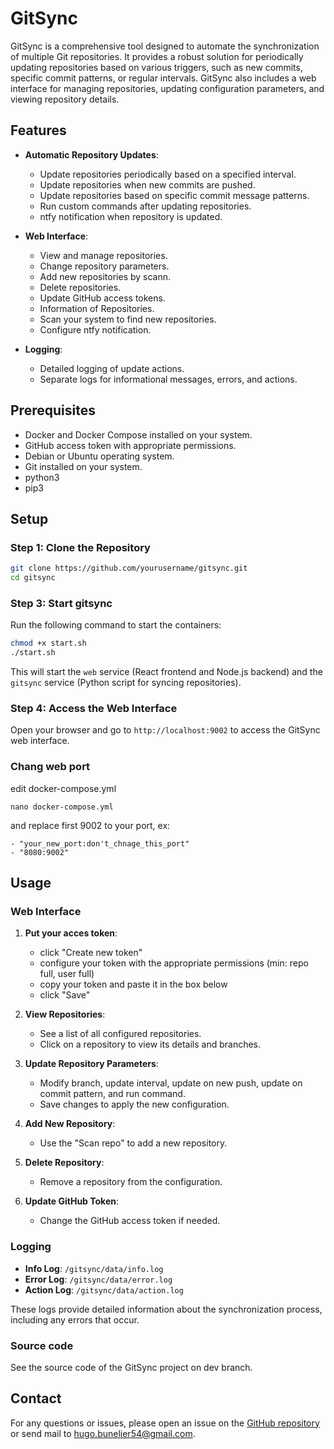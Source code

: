 # GitSync

GitSync is a comprehensive tool designed to automate the synchronization of multiple Git repositories. It provides a robust solution for periodically updating repositories based on various triggers, such as new commits, specific commit patterns, or regular intervals. GitSync also includes a web interface for managing repositories, updating configuration parameters, and viewing repository details.

## Features

- **Automatic Repository Updates**: 
  - Update repositories periodically based on a specified interval.
  - Update repositories when new commits are pushed.
  - Update repositories based on specific commit message patterns.
  - Run custom commands after updating repositories.
  - ntfy notification when repository is updated.

- **Web Interface**: 
  - View and manage repositories.
  - Change repository parameters.
  - Add new repositories by scann.
  - Delete repositories.
  - Update GitHub access tokens.
  - Information of Repositories.
  - Scan your system to find new repositories.
  - Configure ntfy notification.

- **Logging**: 
  - Detailed logging of update actions.
  - Separate logs for informational messages, errors, and actions.

## Prerequisites

- Docker and Docker Compose installed on your system.
- GitHub access token with appropriate permissions.
- Debian or Ubuntu operating system.
- Git installed on your system.
- python3
- pip3

## Setup

### Step 1: Clone the Repository

```bash
git clone https://github.com/yourusername/gitsync.git
cd gitsync
```

### Step 3: Start gitsync

Run the following command to start the containers:

```bash
chmod +x start.sh
./start.sh
```

This will start the `web` service (React frontend and Node.js backend) and the `gitsync` service (Python script for syncing repositories).

### Step 4: Access the Web Interface

Open your browser and go to `http://localhost:9002` to access the GitSync web interface.

### Chang web port
edit docker-compose.yml
```
nano docker-compose.yml
```
and replace first 9002 to your port, ex:
```
- "your_new_port:don't_chnage_this_port"
- "8080:9002"
```

## Usage

### Web Interface

1. **Put your acces token**:
   - click "Create new token"
   - configure your token with the appropriate permissions (min: repo full, user full)
   - copy your token and paste it in the box below
   - click "Save"

2. **View Repositories**:
   - See a list of all configured repositories.
   - Click on a repository to view its details and branches.

3. **Update Repository Parameters**:
   - Modify branch, update interval, update on new push, update on commit pattern, and run command.
   - Save changes to apply the new configuration.

4. **Add New Repository**:
   - Use the "Scan repo" to add a new repository.

5. **Delete Repository**:
   - Remove a repository from the configuration.

6. **Update GitHub Token**:
   - Change the GitHub access token if needed.

### Logging

- **Info Log**: `/gitsync/data/info.log`
- **Error Log**: `/gitsync/data/error.log`
- **Action Log**: `/gitsync/data/action.log`

These logs provide detailed information about the synchronization process, including any errors that occur.

### Source code

See the source code of the GitSync project on dev branch.

## Contact

For any questions or issues, please open an issue on the [GitHub repository](https://github.com/bubu57/gitsync) or send mail to hugo.bunelier54@gmail.com.